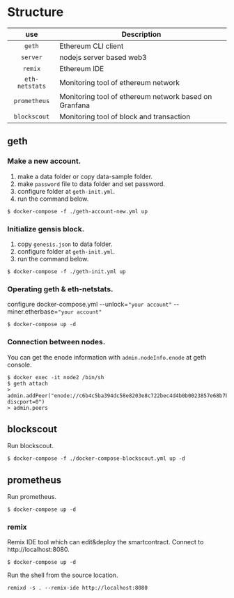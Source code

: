 # Structure

| use           | Description                                                |
| :-----------: | ---------------------------------------------------------- |
| `geth`        | Ethereum CLI client |
| `server`      | nodejs server based web3 |
| `remix`       | Ethereum IDE |
| `eth-netstats`| Monitoring tool of ethereum network |
| `prometheus`  | Monitoring tool of ethereum network based on Granfana |
| `blockscout`  | Monitoring tool of block and transaction |


## geth

### Make a new account. 

1. make a data folder or copy data-sample folder.
2. make `password` file to data folder and set password.
3. configure folder at `geth-init.yml`.
4. run the command below.

```shell
$ docker-compose -f ./geth-account-new.yml up
``` 

### Initialize gensis block. 

1. copy `genesis.json` to data folder.
2. configure folder at `geth-init.yml`.
3. run the command below.

```shell
$ docker-compose -f ./geth-init.yml up
``` 

### Operating geth & eth-netstats.

configure docker-compose.yml
      --unlock=`"your account"`
      --miner.etherbase=`"your account"`

```shell
$ docker-compose up -d
``` 

### Connection between nodes.

You can get the enode information with `admin.nodeInfo.enode` at geth console.

```shell
$ docker exec -it node2 /bin/sh
$ geth attach
> admin.addPeer("enode://c6b4c5ba394dc58e8203e8c722bec4d4b0b0023857e68b7b2d6de619731d9c6327a136dbc1729c77f76b0b712984a0de54807abccadda846643a4c3fc11b7cb4@172.16.254.2:30303?discport=0")
> admin.peers
``` 

## blockscout

Run blockscout.

```shell
$ docker-compose -f ./docker-compose-blockscout.yml up -d
``` 

## prometheus

Run prometheus.

```shell
$ docker-compose up -d
```

### remix

Remix IDE tool which can edit&deploy the smartcontract. Connect to http://localhost:8080.

```shell
$ docker-compose up -d
``` 

Run the shell from the source location. 

```shell
remixd -s . --remix-ide http://localhost:8080
``` 
